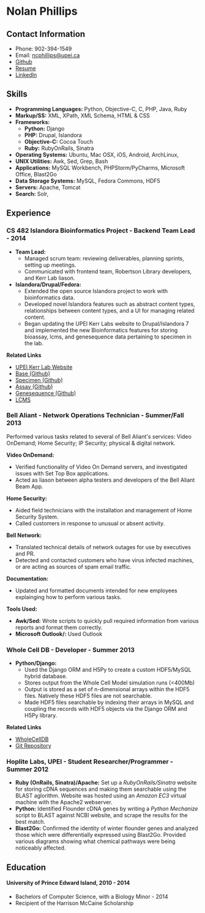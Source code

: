 # Nolan Phillips
## Contact Information
* Phone: 902-394-1549
* Email: ncphillips@upei.ca
* [Github](www.github.com/ncphillips)
* [Resume](www.github.com/ncphillips/ncphillips)
* [LinkedIn](ca.linkedin.com/pub/nolan-phillips/68/935/702/)

## Skills
* **Programming Languages:** Python, Objective-C, C, PHP, Java, Ruby
* **Markup/SS:** XML, XPath, XML Schema, HTML & CSS
* **Frameworks:**
	* **Python:** Django
	* **PHP:** Drupal, Islandora
	* **Objective-C:** Cocoa Touch
	* **Ruby:** RubyOnRails, Sinatra
* **Operating Systems:** Ubuntu, Mac OSX, iOS, Android, ArchLinux, 
* **UNIX Utilities:** Awk, Sed, Grep, Bash
* **Applications:** MySQL Workbench, PHPStorm/PyCharms, Microsoft Office, Blast2Go
* **Data Storage Systems:** MySQL, Fedora Commons, HDF5
* **Servers:** Apache, Tomcat
* **Search:** Solr, 

## Experience
### CS 482 Islandora Bioinformatics Project - Backend Team Lead - 2014
* **Team Lead:** 
	* Managed scrum team: reviewing deliverables, planning sprints, setting up meetings. 
	* Communicated with frontend team, Robertson Library developers, and Kerr Lab liason. 
* **Islandora/Drupal/Fedora:** 
	* Extended the open source Islandora project to work with bioinformatics data.
	* Developed novel Islandora features such as abstract content types, relationships between content types, and a UI for managing related content.
	* Began updating the UPEI Kerr Labs website to Drupal/Islandora 7 and implemented the new Bioinformatics features for storing bioassay, lcms, and genesequence data pertaining to specimen in the lab.

__Related Links__

* [UPEI Kerr Lab Website](http://www.upeikerrlab.ca)
* [Base (Github)](http://www.github.com/ncphillips/islandora_bioinformatics_base)
* [Specimen (Github)](http://www.github.com/ncphillips/islandora_lab_object_specimen)
* [Assay (Github)](http://www.github.com/ncphillips/islandora_lab_object_assay)
* [Genesequence (Github)](http://www.github.com/ncphillips/islandora_lab_object_genesequence)
* [LCMS](http://www.github.com/ncphillips/islandora_lab_object_lcms)

### Bell Aliant - Network Operations Technician - Summer/Fall 2013
Performed various tasks related to several of Bell Aliant's services: Video OnDemand; Home Security; IP Security; physical & digital network.

**Video OnDemand:** 

* Verified functionality of Video On Demand servers, and investigated issues with Set Top Box applications.
* Acted as liason between alpha testers and developers of the Bell Aliant Beam App.


**Home Security:** 

* Aided field technicians with the installation and management of Home Security System. 
* Called customers in response to unusual or absent activity.

**Bell Network:** 

* Translated technical details of network outages for use by executives and PR.
* Detected and contacted customers who have virus infected machines, or are acting as sources of spam email traffic.

**Documentation:**

* Updated and formatted documents intended for new employees explainging how to perform various tasks. 


**Tools Used:** 

* **Awk/Sed:** Wrote scripts to quickly pull required information from various reports and format them correctly.
* **Microsoft Outlook/:** Used Outlook

### Whole Cell DB - Developer - Summer 2013
* **Python/Django:** 
	* Used the Django ORM and H5Py to create a custom HDF5/MySQL hybrid database. 
	* Stores output from the Whole Cell Model simulation runs (<400Mb)
	* Output is stored as a set of n-dimensional arrays within the HDF5 files. Natively these HDF5 files are not searchable.
	* Made HDF5 files searchable by indexing their arrays in MySQL and coupling the records with  HDF5 objects via the Django ORM and H5Py library.

__Related Links__
 
 * [WholeCellDB](http://wholecelldb.stanford.edu)
 * [Git Repository](https://github.com/CovertLab/WholeCellDB)
 
### Hoplite Labs, UPEI - Student Researcher/Programmer - Summer 2012
* **Ruby (OnRails, Sinatra)/Apache:** Set up a _RubyOnRails/Sinatra_ website for storing cDNA sequences and making them searchable using the BLAST aglorithm. Website was hosted using an *Amazon EC3* virtual machine with the Apache2 webserver.
* **Python:** Identified Flounder cDNA genes by writing a _Python Mechanize_ script to BLAST against NCBI website, and scrape the results for the best match.
* **Blast2Go:** Confirmed the identity of winter flounder genes and analyzed those which were differentially expressed using Blast2Go. Provided various diagrams showing what chemical pathways were being noticeably affected.

 

## Education
#### University of Prince Edward Island, 2010 - 2014
* Bachelors of Computer Science, with a Biology Minor - 2014
* Recipient of the Harrison McCaine Scholarship
